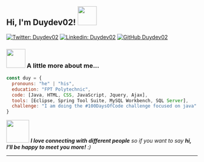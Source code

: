 <h2> Hi, I'm Duydev02! <img src="https://media.giphy.com/media/mGcNjsfWAjY5AEZNw6/giphy.gif" width="50"></h2>

[![Twitter: Duydev02](https://img.shields.io/twitter/follow/duydev02?style=social)](https://twitter.com/duydev02)
[![Linkedin: Duydev02](https://img.shields.io/badge/-duydev02-blue?style=flat-square&logo=Linkedin&logoColor=white&link=https://www.linkedin.com/in/duydev02/)](https://www.linkedin.com/in/duydev02/)
[![GitHub Duydev02](https://img.shields.io/github/followers/duydev02?label=follow&style=social)](https://github.com/duydev02)


### <img src="https://media.giphy.com/media/VgCDAzcKvsR6OM0uWg/giphy.gif" width="50"> A little more about me...  

```javascript
const duy = {
  pronouns: "he" | "his",
  education: "FPT Polytechnic",
  code: [Java, HTML, CSS, JavaScript, Jquery, Ajax],
  tools: [Eclipse, Spring Tool Suite, MySQL Workbench, SQL Server],
  challenge: "I am doing the #100DaysOfCode challenge focused on java"
}
```

<img src="https://media.giphy.com/media/LnQjpWaON8nhr21vNW/giphy.gif" width="60"> <em><b>I love connecting with different people</b> so if you want to say <b>hi, I'll be happy to meet you more!</b> :)</em>

---

